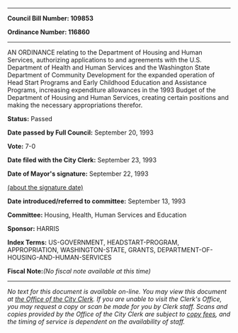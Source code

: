 

********

**Council Bill Number: 109853**
   
**Ordinance Number: 116860**
********

 AN ORDINANCE relating to the Department of Housing and Human Services, authorizing applications to and agreements with the U.S. Department of Health and Human Services and the Washington State Department of Community Development for the expanded operation of Head Start Programs and Early Childhood Education and Assistance Programs, increasing expenditure allowances in the 1993 Budget of the Department of Housing and Human Services, creating certain positions and making the necessary appropriations therefor.

**Status:** Passed
   
**Date passed by Full Council:** September 20, 1993
   
**Vote:** 7-0
   
**Date filed with the City Clerk:** September 23, 1993
   
**Date of Mayor's signature:** September 22, 1993
   
[(about the signature date)](/~public/approvaldate.htm)
   
   
   
**Date introduced/referred to committee:** September 13, 1993
   
**Committee:** Housing, Health, Human Services and Education
   
**Sponsor:** HARRIS
   
   
**Index Terms:** US-GOVERNMENT, HEADSTART-PROGRAM, APPROPRIATION, WASHINGTON-STATE, GRANTS, DEPARTMENT-OF-HOUSING-AND-HUMAN-SERVICES

**Fiscal Note:**_(No fiscal note available at this time)_
********

_No text for this document is available on-line. You may view this document at [the Office of the City Clerk](http://www.seattle.gov/leg/clerk/contactUs.htm). If you are unable to visit the Clerk's Office, you may request a copy or scan be made for you by Clerk staff. Scans and copies provided by the Office of the City Clerk are subject to [copy fees](http://clerk.seattle.gov/~public/clerkfees.htm), and the timing of service is dependent on the availability of staff._

